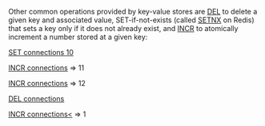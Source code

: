 Other common operations provided by key-value stores are [DEL](#help) to delete a given
key and associated value, SET-if-not-exists (called [SETNX](#help) on Redis) that sets a
key only if it does not already exist, and [INCR](#help) to atomically increment a
number stored at a given key:

[SET connections 10](#run)

[INCR connections](#run) => 11

[INCR connections](#run) => 12

[DEL connections](#run)

[INCR connections<](#run) => 1
